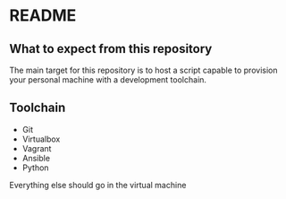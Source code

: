 # README #

## What to expect from this repository ##

The main target for this repository is to host a script capable to provision your personal machine with a development toolchain.

## Toolchain ##

* Git
* Virtualbox
* Vagrant
* Ansible
* Python

Everything else should go in the virtual machine


